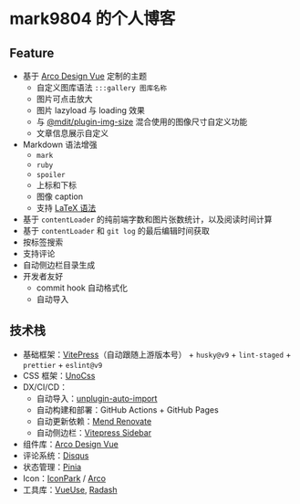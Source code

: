 # mark9804 的个人博客

## Feature

- 基于 [Arco Design Vue](https://arco.design/vue/) 定制的主题
  - 自定义图库语法 `:::gallery 图库名称`
  - 图片可点击放大
  - 图片 lazyload 与 loading 效果
  - 与 [@mdit/plugin-img-size](https://mdit-plugins.github.io/zh/img-size.html) 混合使用的图像尺寸自定义功能
  - 文章信息展示自定义
- Markdown 语法增强
  - `mark`
  - `ruby`
  - `spoiler`
  - 上标和下标
  - 图像 caption
  - 支持 [LaTeX 语法](https://www.latex-project.org/)
- 基于 `contentLoader` 的纯前端字数和图片张数统计，以及阅读时间计算
- 基于 `contentLoader` 和 `git log` 的最后编辑时间获取
- 按标签搜索
- 支持评论
- 自动侧边栏目录生成
- 开发者友好
  - commit hook 自动格式化
  - 自动导入

## 技术栈

- 基础框架：[VitePress](https://vitepress.vuejs.org/)（自动跟随上游版本号） + `husky@v9` + `lint-staged` + `prettier` + `eslint@v9`
- CSS 框架：[UnoCss](https://unocss.dev/)
- DX/CI/CD：
  - 自动导入：[unplugin-auto-import](https://github.com/unplugin/unplugin-auto-import#readme)
  - 自动构建和部署：GitHub Actions + GitHub Pages
  - 自动更新依赖：[Mend Renovate](https://www.mend.io/renovate-free/)
  - 自动侧边栏：[Vitepress Sidebar](https://vitepress-sidebar.jooy2.com)
- 组件库：[Arco Design Vue](https://arco.design/vue/)
- 评论系统：[Disqus](https://disqus.com/)
- 状态管理：[Pinia](https://pinia.vuejs.org/)
- Icon：[IconPark](https://iconpark.bytedance.com/) / [Arco](https://arco.design/vue/component/icon)
- 工具库：[VueUse](https://vueuse.org/), [Radash](https://radash-docs.vercel.app/docs/getting-started)
